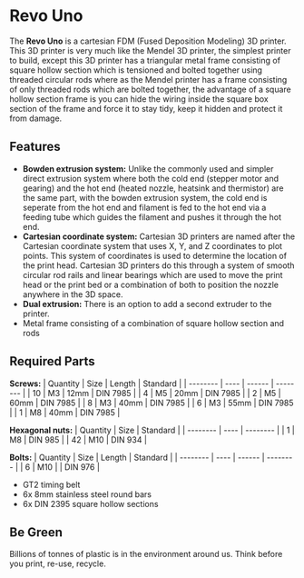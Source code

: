 # Revo Uno
The **Revo Uno** is a cartesian FDM (Fused Deposition Modeling) 3D printer. This 3D printer is very much like the Mendel 3D printer, the simplest printer to build, except this 3D printer has a triangular metal frame consisting of square hollow section which is tensioned and bolted together using threaded circular rods where as the Mendel printer has a frame consisting of only threaded rods which are bolted together, the advantage of a square hollow section frame is you can hide the wiring inside the square box section of the frame and force it to stay tidy, keep it hidden and protect it from damage.

## Features
* **Bowden extrusion system:** Unlike the commonly used and simpler direct extrusion system where both the cold end (stepper motor and gearing) and the hot end (heated nozzle, heatsink and thermistor) are the same part, with the bowden extrusion system, the cold end is seperate from the hot end and filament is fed to the hot end via a feeding tube which guides the filament and pushes it through the hot end.
* **Cartesian coordinate system:** Cartesian 3D printers are named after the Cartesian coordinate system that uses X, Y, and Z coordinates to plot points. This system of coordinates is used to determine the location of the print head. Cartesian 3D printers do this through a system of smooth circular rod rails and linear bearings which are used to move the print head or the print bed or a combination of both to position the nozzle anywhere in the 3D space.
* **Dual extrusion:** There is an option to add a second extruder to the printer.
* Metal frame consisting of a combination of square hollow section and rods

## Required Parts
**Screws:**
| Quantity | Size | Length | Standard |
| -------- | ---- | ------ | -------- |
| 10       | M3   | 12mm   | DIN 7985 |
| 4        | M5   | 20mm   | DIN 7985 |
| 2        | M5   | 60mm   | DIN 7985 |
| 8        | M3   | 40mm   | DIN 7985 |
| 6        | M3   | 55mm   | DIN 7985 |
| 1        | M8   | 40mm   | DIN 7985 |

**Hexagonal nuts:**
| Quantity | Size | Standard |
| -------- | ---- | -------- |
| 1        | M8   | DIN 985  |
| 42       | M10  | DIN 934  |

**Bolts:**
| Quantity | Size | Length | Standard |
| -------- | ---- | ------ | -------- |
| 6        | M10  |        | DIN 976  |
* GT2 timing belt
* 6x 8mm stainless steel round bars
* 6x DIN 2395 square hollow sections
 
## Be Green
Billions of tonnes of plastic is in the environment around us. Think before you print, re-use, recycle.
